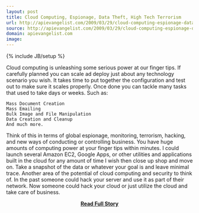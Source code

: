 ```yaml
---
layout: post
title: Cloud Computing, Espionage, Data Theft, High Tech Terrorism
url: http://apievangelist.com/2009/03/29/cloud-computing-espionage-data-theft-high-tech-terrorism/
source: http://apievangelist.com/2009/03/29/cloud-computing-espionage-data-theft-high-tech-terrorism/
domain: apievangelist.com
image: 
---
```

{% include JB/setup %}<p>Cloud computing is unleashing some serious power at our finger tips.  If carefully planned you can scale ad deploy just about any technology scenario you wish.   It takes time to put together the configuration and test out to make sure it scales properly.  Once done you can tackle many tasks that used to take days or weeks.  Such as:

	Mass Document Creation
	Mass Emailing
	Bulk Image and File Manipulation
	Data Creation and Cleanup
	And much more.

Think of this in terms of global espionage, monitoring, terrorism, hacking, and new ways of conducting or controlling business.  You have huge amounts of computing power at your finger tips within minutes.
I could launch several Amazon EC2, Google Apps, or other utilities and applications built in the cloud for any amount of time I wish then close up shop and move on.  Take a snapshot of the data or whatever your goal is and leave minimal trace.
Another area of the potential of cloud computing and security to think of.
In the past someone could hack your server and use it as part of their network.  Now someone could hack your cloud or just utilize the cloud and take care of business.</p>
<center><p><a href="http://apievangelist.com/2009/03/29/cloud-computing-espionage-data-theft-high-tech-terrorism/" style='padding:25px; font-sze:18px; font-weight: bold;'>Read Full Story</a></p></center>
